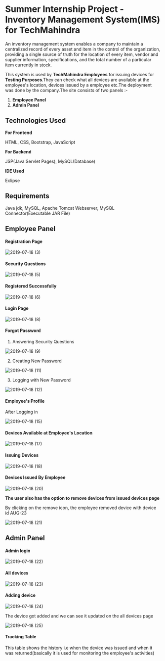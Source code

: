 # Summer Internship Project - Inventory Management System(IMS) for TechMahindra


An inventory management system enables a company to maintain a centralized record of every asset and item in the control of the organization, providing a single source of truth for the location of every item, vendor and supplier information, specifications, and the total number of a particular item currently in stock.

This system is used by **TechMahindra Employees** for issuing devices for **Testing Purposes**.They can check what all devices are available at the employee's location, devices issued by a employee etc.The deployment was done by the company.The site consists of two panels :-


1.  **Employee Panel**
2.  **Admin Panel**

## Technologies Used ##

  **For Frontend**
  
  HTML, CSS, Bootstrap, JavaScript
  
   **For Backend**
   
   JSP(Java Servlet Pages), MySQL(Database)
   
  **IDE Used**
   
   Eclipse
   
## Requirements ##

 Java jdk, MySQL, Apache Tomcat Webserver, MySQL Connector(Executable JAR File)
 
 ## Employee Panel ##
 

#### Registration Page ####

![2019-07-18 (3)](https://user-images.githubusercontent.com/40232447/61474811-1052b880-a9a7-11e9-86b6-1a72ca4af8b8.png)

#### Security Questions ####

![2019-07-18 (5)](https://user-images.githubusercontent.com/40232447/61475535-a2a78c00-a9a8-11e9-8e1e-916cf26afe6d.png)


#### Registered Successfully ####

![2019-07-18 (6)](https://user-images.githubusercontent.com/40232447/61475675-f7e39d80-a9a8-11e9-80c3-0fe02a904a2a.png)


 #### Login Page ####
 
 ![2019-07-18 (8)](https://user-images.githubusercontent.com/40232447/61475923-7fc9a780-a9a9-11e9-807a-b7d2778b130d.png)
 
 
 #### Forgot Password ####
 
 1. Answering Security Questions
 
 ![2019-07-18 (9)](https://user-images.githubusercontent.com/40232447/61476170-0a120b80-a9aa-11e9-8814-1a38ed5df434.png)
 
 
 2. Creating New Password
 
 ![2019-07-18 (11)](https://user-images.githubusercontent.com/40232447/61476480-cd92df80-a9aa-11e9-87f4-5b623611514d.png)
 
 
3. Logging with New Password

![2019-07-18 (12)](https://user-images.githubusercontent.com/40232447/61476743-54e05300-a9ab-11e9-947d-206daa6a39da.png)


#### Employee's Profile ####

After Logging in

![2019-07-18 (15)](https://user-images.githubusercontent.com/40232447/61477252-71c95600-a9ac-11e9-8351-5d8dc5d8903b.png)


#### Devices Available at Employee's Location ####

![2019-07-18 (17)](https://user-images.githubusercontent.com/40232447/61477734-8ce89580-a9ad-11e9-8376-09264a082f61.png)


#### Issuing Devices ####

![2019-07-18 (18)](https://user-images.githubusercontent.com/40232447/61477909-01bbcf80-a9ae-11e9-921b-df814a2146de.png)


####  Devices Issued By Employee ####

![2019-07-18 (20)](https://user-images.githubusercontent.com/40232447/61478159-97eff580-a9ae-11e9-82c8-f06410a4c3d0.png)

**The user also has the option to remove devices from issued devices page**

By clicking on the remove icon, the employee removed device with device id AUG-23

![2019-07-18 (21)](https://user-images.githubusercontent.com/40232447/61478646-85c28700-a9af-11e9-8c63-884178f99417.png)


## Admin Panel ##

#### Admin login ####

![2019-07-18 (22)](https://user-images.githubusercontent.com/40232447/61478920-57917700-a9b0-11e9-9ef0-65747a9813ed.png)


#### All devices ####

![2019-07-18 (23)](https://user-images.githubusercontent.com/40232447/61479087-adfeb580-a9b0-11e9-90f4-afb7e439a5dc.png)

#### Adding device ####

![2019-07-18 (24)](https://user-images.githubusercontent.com/40232447/61479307-2feede80-a9b1-11e9-97cf-5856c4c8d97d.png)


The device got added and we can see it updated on the all devices page

![2019-07-18 (25)](https://user-images.githubusercontent.com/40232447/61479433-75aba700-a9b1-11e9-8a29-e0f8b843702d.png)


#### Tracking Table ####

This table shows the history i.e when the device was issued and when it was returned(basically it is used for monitoring the employee's activities)
